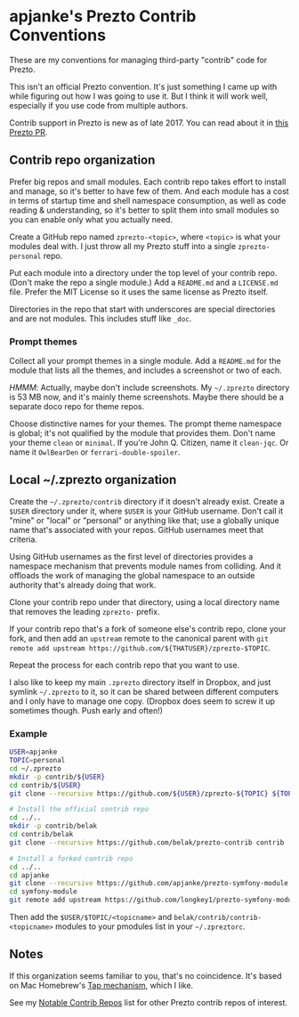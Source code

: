apjanke's Prezto Contrib Conventions
====================================

These are my conventions for managing third-party "contrib" code for Prezto.

This isn't an official Prezto convention. It's just something I came up with while figuring out how I was going to use it. But I think it will work well, especially if you use code from multiple authors.

Contrib support in Prezto is new as of late 2017. You can read about it in [this Prezto PR](https://github.com/sorin-ionescu/prezto/pull/1458).

##  Contrib repo organization

Prefer big repos and small modules. Each contrib repo takes effort to install and manage, so it's better to have few of them. And each module has a cost in terms of startup time and shell namespace consumption, as well as code reading & understanding, so it's better to split them into small modules so you can enable only what you actually need.

Create a GitHub repo named `zprezto-<topic>`, where `<topic>` is what your modules deal with. I just throw all my Prezto stuff into a single `zprezto-personal` repo.

Put each module into a directory under the top level of your contrib repo. (Don't make the repo a single module.) Add a `README.md` and a `LICENSE.md` file. Prefer the MIT License so it uses the same license as Prezto itself.

Directories in the repo that start with underscores are special directories and are not modules. This includes stuff like `_doc`.

###  Prompt themes

Collect all your prompt themes in a single module. Add a `README.md` for the module that lists all the themes, and includes a screenshot or two of each.

_HMMM_: Actually, maybe don't include screenshots. My `~/.zprezto` directory is 53 MB now, and it's mainly theme screenshots. Maybe there should be a separate doco repo for theme repos.

Choose distinctive names for your themes. The prompt theme namespace is global; it's not qualified by the module that provides them. Don't name your theme `clean` or `minimal`. If you're John Q. Citizen, name it `clean-jqc`. Or name it `OwlBearDen` or `ferrari-double-spoiler`.

##  Local ~/.zprezto organization

Create the `~/.zprezto/contrib` directory if it doesn't already exist. Create a `$USER` directory under it, where `$USER` is your GitHub username. Don't call it "mine" or "local" or "personal" or anything like that; use a globally unique name that's associated with your repos. GitHub usernames meet that criteria.

Using GitHub usernames as the first level of directories provides a namespace mechanism that prevents module names from colliding. And it offloads the work of managing the global namespace to an outside authority that's already doing that work.

Clone your contrib repo under that directory, using a local directory name that removes the leading `zprezto-` prefix.

If your contrib repo that's a fork of someone else's contrib repo, clone your fork, and then add an `upstream` remote to the canonical parent with `git remote add upstream https://github.com/${THATUSER}/zprezto-$TOPIC`.

Repeat the process for each contrib repo that you want to use.

I also like to keep my main `.zprezto` directory itself in Dropbox, and just symlink `~/.zprezto` to it, so it can be shared between different computers and I only have to manage one copy. (Dropbox does seem to screw it up sometimes though. Push early and often!)

###  Example

```sh
USER=apjanke
TOPIC=personal
cd ~/.zprezto
mkdir -p contrib/${USER}
cd contrib/${USER}
git clone --recursive https://github.com/${USER}/zprezto-${TOPIC} ${TOPIC}

# Install the official contrib repo
cd ../..
mkdir -p contrib/belak
cd contrib/belak
git clone --recursive https://github.com/belak/prezto-contrib contrib

# Install a forked contrib repo
cd ../..
cd apjanke
git clone --recursive https://github.com/apjanke/prezto-symfony-module symfony-module
cd symfony-module
git remote add upstream https://github.com/longkey1/prezto-symfony-module
```

Then add the `$USER/$TOPIC/<topicname>` and `belak/contrib/contrib-<topicname>` modules to your pmodules list in your `~/.zpreztorc`.

##  Notes

If this organization seems familiar to you, that's no coincidence. It's based on Mac Homebrew's [Tap mechanism](https://docs.brew.sh/Taps), which I like.

See my [Notable Contrib Repos](Notable-Contrib-Repos.md) list for other Prezto contrib repos of interest.
